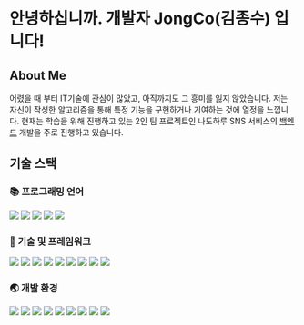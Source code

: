 <!---
JongCo/JongCo is a ✨ special ✨ repository because its `README.md` (this file) appears on your GitHub profile.
You can click the Preview link to take a look at your changes.
--->

# 안녕하십니까. 개발자 JongCo(김종수) 입니다!

## About Me

어렸을 때 부터 IT기술에 관심이 많았고, 아직까지도 그 흥미를 잃지 않았습니다. 저는 자신이 작성한 알고리즘을 통해 특정 기능을 구현하거나 기여하는 것에 열정을 느낍니다. 현재는 학습을 위해 진행하고 있는 2인 팀 프로젝트인 나도하루 SNS 서비스의 [백엔드](https://github.com/GuitarCoders/nadoharu-api-server) 개발을 주로 진행하고 있습니다.


## 기술 스택

### 📚 프로그래밍 언어
<img src="https://img.shields.io/badge/typescript-3178C6?style=for-the-badge&logo=typescript&logoColor=white"> <img src="https://img.shields.io/badge/javascript-F7DF1E?style=for-the-badge&logo=javascript&logoColor=black"> <img src="https://img.shields.io/badge/python-3776AB?style=for-the-badge&logo=python&logoColor=white"> <img src="https://img.shields.io/badge/kotlin-7F52FF?style=for-the-badge&logo=kotlin&logoColor=white"> <img src="https://img.shields.io/badge/c%23-239120?style=for-the-badge&logo=csharp&logoColor=white">

### 💾 기술 및 프레임워크
<img src="https://img.shields.io/badge/nest.js-E0234E?style=for-the-badge&logo=nestjs&logoColor=white"> <img src="https://img.shields.io/badge/express.js-000000?style=for-the-badge&logo=express&logoColor=white"> <img src="https://img.shields.io/badge/mongodb-47A248?style=for-the-badge&logo=mongodb&logoColor=white"> <img src="https://img.shields.io/badge/mongoose-880000?style=for-the-badge&logo=mongoose&logoColor=white"> <img src="https://img.shields.io/badge/mariadb-003545?style=for-the-badge&logo=mariadb&logoColor=white"> <img src="https://img.shields.io/badge/sequelize-52B0E7?style=for-the-badge&logo=sequelize&logoColor=white"> <img src="https://img.shields.io/badge/flask-000000?style=for-the-badge&logo=flask&logoColor=white"> <img src="https://img.shields.io/badge/google blockly-3268E7?style=for-the-badge&logo=blockly&logoColor=white"> <img src="https://img.shields.io/badge/react-61DAFB?style=for-the-badge&logo=react&logoColor=black">

### 🌏 개발 환경
<img src="https://img.shields.io/badge/GCP compute engine-4285F4?style=for-the-badge&logo=googlecloud&logoColor=white"> <img src="https://img.shields.io/badge/git-F05032?style=for-the-badge&logo=git&logoColor=white"> <img src="https://img.shields.io/badge/github-181717?style=for-the-badge&logo=github&logoColor=white"> <img src="https://img.shields.io/badge/visual studio code-007ACC?style=for-the-badge&logo=visualstudiocode&logoColor=white"> <img src="https://img.shields.io/badge/android studio-3DDC84?style=for-the-badge&logo=androidstudio&logoColor=white"> <img src="https://img.shields.io/badge/unity-FFFFFF?style=for-the-badge&logo=unity&logoColor=black"> <img src="https://img.shields.io/badge/macos-000000?style=for-the-badge&logo=macos&logoColor=white"> <img src="https://img.shields.io/badge/mbp m1 max 14'-000000?style=for-the-badge&logo=apple&logoColor=white"> <img src="https://img.shields.io/badge/linux mint-87CF3E?style=for-the-badge&logo=linuxmint&logoColor=white">
